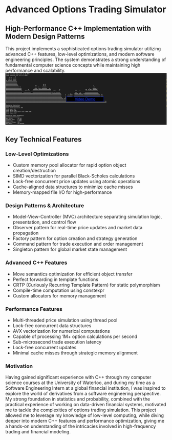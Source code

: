 # Advanced Options Trading Simulator
## High-Performance C++ Implementation with Modern Design Patterns
This project implements a sophisticated options trading simulator utilizing advanced C++ features, low-level optimizations, and modern software engineering principles. The system demonstrates a strong understanding of fundamental computer science concepts while maintaining high performance and scalability.
[![Demo Video](demo_pic.png)](https://drive.google.com/file/d/1102CKByXHgK7wWjLVIpOTMXapoVuWG_o/view?usp=drive_link)

## Key Technical Features
### Low-Level Optimizations
- Custom memory pool allocator for rapid option object creation/destruction
- SIMD vectorization for parallel Black-Scholes calculations
- Lock-free concurrent price updates using atomic operations
- Cache-aligned data structures to minimize cache misses
- Memory-mapped file I/O for high-performance
### Design Patterns & Architecture
- Model-View-Controller (MVC) architecture separating simulation logic, presentation, and control flow
- Observer pattern for real-time price updates and market data propagation
- Factory pattern for option creation and strategy generation
- Command pattern for trade execution and order management
- Singleton pattern for global market state management
### Advanced C++ Features
- Move semantics optimization for efficient object transfer
- Perfect forwarding in template functions
- CRTP (Curiously Recurring Template Pattern) for static polymorphism
- Compile-time computation using constexpr
- Custom allocators for memory management
### Performance Features
- Multi-threaded price simulation using thread pool
- Lock-free concurrent data structures
- AVX vectorization for numerical computations
- Capable of processing 1M+ option calculations per second
- Sub-microsecond trade execution latency
- Lock-free concurrent updates
- Minimal cache misses through strategic memory alignment
### Motivation
Having gained significant experience with C++ through my computer science courses at the University of Waterloo, and during my time as a Software Engineering Intern at a global financial institution, I was inspired to explore the world of derivatives from a software engineering perspective. My strong foundation in statistics and probability, combined with the practical experience of working on data-driven financial systems, motivated me to tackle the complexities of options trading simulation. This project allowed me to leverage my knowledge of low-level computing, while diving deeper into modern C++ features and performance optimization, giving me a hands-on understanding of the intricacies involved in high-frequency trading and financial modeling.
